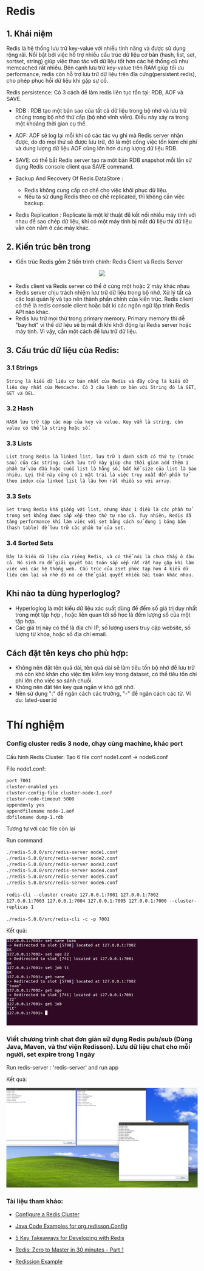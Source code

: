 # Redis
## 1. Khái niệm
Redis là hệ thống lưu trữ key-value với nhiều tính năng và được sử dụng rộng rãi. Nổi bật bởi việc hỗ trợ nhiều cấu trúc dữ liệu cơ bản (hash, list, set, sortset, string) giúp việc thao tác với dữ liệu tốt hơn các hệ thống cũ như memcached rất nhiều. Bên cạnh lưu trữ key-value trên RAM giúp tối ưu performance, redis còn hỗ trợ lưu trữ dữ liệu trên đĩa cứng(persistent redis), cho phép phục hồi dữ liệu khi gặp sự cố. 

Redis persistence: Có 3 cách để làm redis liên tục tồn tại: RDB, AOF và SAVE.
  * RDB : RDB tạo một bản sao của tất cả dữ liệu trong bộ nhớ và lưu trữ chúng trong bộ nhớ thứ cấp (bộ nhớ vĩnh viễn). Điều này xảy ra trong một khoảng thời gian cụ thể.
  * AOF: AOF sẽ log lại mỗi khi có các tác vụ ghi mà Redis server nhận được, do đó mọi thứ sẽ được lưu trữ, đó là một công việc tốn kém chi phí và dung lượng dữ liệu AOF cũng lớn hơn dung lượng dữ liệu RDB.
  * SAVE: có thể bắt Redis server tạo ra một bản RDB snapshot mỗi lần sử dụng Redis console client qua SAVE command.

* Backup And Recovery Of Redis DataStore :
  * Redis không cung cấp cơ chế cho việc khôi phục dữ liệu.
  * Nếu ta sử dụng Redis theo cơ chế replicated, thì không cần việc backup.

- Redis Replication : Replicate là một kĩ thuật để kết nối nhiều máy tính với nhau để sao chép dữ liệu, khi có một máy tính bị mất dữ liệu thì dữ liệu vẫn còn nằm ở các máy khác.


## 2. Kiến trúc bên trong
* Kiến trúc Redis gồm 2 tiến trình chính: Redis Client và Redis Server

<div align="center">
    <img src="https://qnimate.com/wp-content/uploads/2014/05/redis-client-server.jpg"/>
</div>

* Redis client và Redis server có thể ở cùng một hoặc 2 máy khác nhau
* Redis server chịu trách nhiệm lưư trữ dữ liệu trong bộ nhớ. Xử lý tất cả các loại quản lý và tạo nên thành phần chính của kiến trúc. Redis client có thể là redis console client hoặc bất kì các ngôn ngữ lập trình Redis API nào khác.
* Redis lưu trữ mọi thứ trong primary memory. Primary memory thì dễ "bay hơi" vì thế dữ liệu sẽ bị mất đi khi khởi động lại Redis server hoặc máy tính. Vì vậy, cần một cách để lưu trữ dữ liệu.

## 3. Cấu trúc dữ liệu của Redis: 

### 3.1 Strings
    String là kiểu dữ liệu cơ bản nhất của Redis và đây cũng là kiểu dữ liệu duy nhất của Memcache. Có 3 câu lệnh cơ bản với String đó là GET, SET và DEL.

### 3.2 Hash
    HASH lưu trữ tập các map của key và value. Key vẫn là string, còn value có thể là string hoặc số. 

### 3.3 Lists
    List trong Redis là linked list, lưu trữ 1 danh sách có thứ tự (trước sau) của các string. Cách lưu trữ này giúp cho thời gian add thêm 1 phần tử vào đầu hoặc cuối list là hằng số, bất kể size của list là bao nhiêu. Lợi thế này cũng có 1 mặt trái là việc truy xuất đến phần tử theo index của linked list là lâu hơn rất nhiều so với array.


### 3.3 Sets
    Set trong Redis khá giống với list, nhưng khác 1 điều là các phần tử trong set không được sắp xếp theo thứ tự nào cả. Tuy nhiên, Redis đã tăng performance khi làm việc với set bằng cách sử dụng 1 bảng băm (hash table) để lưu trữ các phần tử của set.


### 3.4 Sorted Sets
    Đây là kiểu dữ liệu của riêng Redis, và có thể nói là chưa thấy ở đâu cả. Nó sinh ra để giải quyết bài toán sắp xếp rất rất hay gặp khi làm việc với các hệ thống web. Cấu trúc của zset phức tạp hơn 4 kiểu dữ liệu còn lại và nhớ đó nó có thể giải quyết nhiều bài toán khác nhau.

## Khi nào ta dùng hyperloglog?
- Hyperloglog là một kiểu dữ liệu xác suất dùng để đếm số giá trị duy nhất trong một tập hợp , hoặc liên quan tới số học là đếm lượng số của một tập hợp.
- Các giá trị này có thể là địa chỉ IP, số lượng users truy cập website, số lượng từ khóa, hoặc số địa chỉ email.


## Cách đặt tên keys cho phù hợp:
* Không nên đặt tên quá dài, tên quá dài sẽ làm tiêu tốn bộ nhớ để lưu trữ mà còn khó khăn cho việc tìm kiếm key trong dataset, có thể tiêu tốn chi phí lớn cho việc so sánh chuỗi.
* Không nên đặt tên key quá ngắn vì khó gợi nhớ.
* Nên sử dụng ":" để ngăn cách các trường, "-" để ngăn cách các từ. Ví du: lated-user:id


# Thí nghiệm

### Config cluster redis 3 node, chạy cùng machine, khác port
Cấu hình Redis Cluster:
Tạo 6 file conf node1.conf -> node6.conf

File node1.conf:
```
port 7001
cluster-enabled yes
cluster-config-file cluster-node-1.conf
cluster-node-timeout 5000
appendonly yes
appendfilename node-1.aof
dbfilename dump-1.rdb
```
Tương tự với các file còn lại

Run command
```
./redis-5.0.0/src/redis-server node1.conf
./redis-5.0.0/src/redis-server node2.conf
./redis-5.0.0/src/redis-server node3.conf
./redis-5.0.0/src/redis-server node4.conf
./redis-5.0.0/src/redis-server node5.conf
./redis-5.0.0/src/redis-server node6.conf

redis-cli --cluster create 127.0.0.1:7001 127.0.0.1:7002 127.0.0.1:7003 127.0.0.1:7004 127.0.0.1:7005 127.0.0.1:7006 --cluster-replicas 1

./redis-5.0.0/src/redis-cli -c -p 7001
```
Kết quả:
<div align="center">
    <img src="img/result.png"/>
</div>

### Viết chương trình chat đơn giản sử dụng Redis pub/sub (Dùng Java, Maven, và thư viện Redisson). Lưu dữ liệu chat cho mỗi người, set expire trong 1 ngày

Run redis-server : 'redis-server' and run app

Kết quả:
<div align="center">
    <img src="img/result_2.png"/>
</div>

### Tài liệu tham khảo: 
* [Configure a Redis Cluster](https://www.youtube.com/watch?v=ScsWSeJoq2E&t=284s)
* [Java Code Examples for org.redisson.Config](https://www.programcreek.com/java-api-examples/?api=org.redisson.Config)
* [5 Key Takeaways for Developing with Redis](https://redislabs.com/blog/5-key-takeaways-for-developing-with-redis/)
* [Redis: Zero to Master in 30 minutes - Part 1](http://openmymind.net/2011/11/8/Redis-Zero-To-Master-In-30-Minutes-Part-1/)

* [Redission Example](https://github.com/redisson/redisson-examples/tree/master/collections-examples/src/main/java/org/redisson/example/collections)
